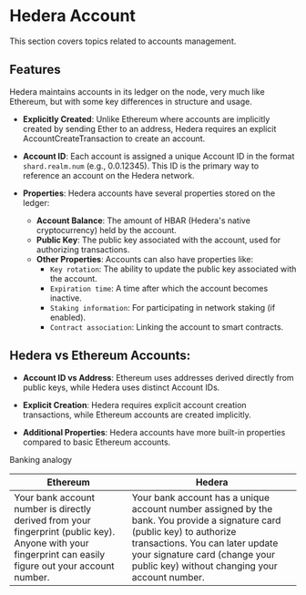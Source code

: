 # Hedera Account

This section covers topics related to accounts management.

## Features

Hedera maintains accounts in its ledger on the node, very much like Ethereum, but with some key differences in structure and usage.   

* **Explicitly Created**: Unlike Ethereum where accounts are implicitly created by sending Ether to an address, Hedera requires an explicit AccountCreateTransaction to create an account.

* **Account ID**: Each account is assigned a unique Account ID in the format `shard.realm.num` (e.g., 0.0.12345). This ID is the primary way to reference an account on the Hedera network.

* **Properties**: Hedera accounts have several properties stored on the ledger:
    * **Account Balance**: The amount of HBAR (Hedera's native cryptocurrency) held by the account.
    * **Public Key**: The public key associated with the account, used for authorizing transactions.   
    * **Other Properties**: Accounts can also have properties like:
        * `Key rotation`: The ability to update the public key associated with the account.
        * `Expiration time`: A time after which the account becomes inactive.
        * `Staking information`: For participating in network staking (if enabled).
        * `Contract association`: Linking the account to smart contracts.

## Hedera vs Ethereum Accounts:

* **Account ID vs Address**: Ethereum uses addresses derived directly from public keys, while Hedera uses distinct Account IDs.

* **Explicit Creation**: Hedera requires explicit account creation transactions, while Ethereum accounts are created implicitly.

* **Additional Properties**: Hedera accounts have more built-in properties compared to basic Ethereum accounts.

Banking analogy

| Ethereum | Hedera |
| --- | --- |
|  Your bank account number is directly derived from your fingerprint (public key). Anyone with your fingerprint can easily figure out your account number.  |  Your bank account has a unique account number assigned by the bank. You provide a signature card (public key) to authorize transactions. You can later update your signature card (change your public key) without changing your account number. |
